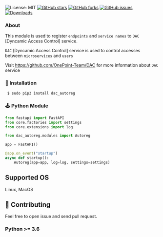 ![License: MIT](https://img.shields.io/badge/License-MIT-blue.svg)
[![GitHub stars](https://img.shields.io/github/stars/OnePoint-Team/DAC-autoreg.svg)](https://github.com/OnePoint-Team/DAC-autoreg/stargazers)
[![GitHub forks](https://img.shields.io/github/forks/OnePoint-Team/DAC-autoreg.svg)](https://github.com/OnePoint-Team/DAC-autoreg/network)
[![GitHub issues](https://img.shields.io/github/issues-raw/OnePoint-Team/DAC-autoreg)](https://github.com/OnePoint-Team/DAC-autoreg/issues)
[![Downloads](https://pepy.tech/badge/elasticfeed)](https://pepy.tech/project/dac_autoreg)

### About ###

This module is used to register `endpoints` and `service names` to `DAC` [Dyncamic Access Control] service.

`DAC` [Dyncamic Access Control] service is used to control accesses between `microservices` and `users`

Visit https://github.com/OnePoint-Team/DAC for more information about `DAC` service


###  🔨  Installation ###
```sh
 $ sudo pip3 install dac_autoreg
```

### 🕹 Python Module
```python
from fastapi import FastAPI
from core.factories import settings
from core.extensions import log

from dac_autoreg.modules import Autoreg

app = FastAPI()

@app.on_event("startup")
async def startup():
    Autoreg(app=app, log=log, settings=settings)
```

## Supported OS
Linux, MacOS

## 🌱 Contributing
Feel free to open issue and send pull request.

### Python >= 3.6